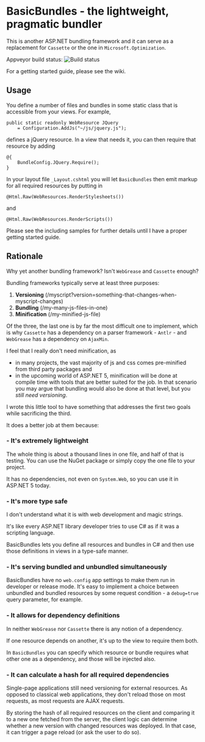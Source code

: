 BasicBundles - the lightweight, pragmatic bundler
============

This is another ASP.NET bundling framework and it can serve as a
replacement for `Cassette` or the one in `Microsoft.Optimization`.

Appveyor build status: ![Build status](https://ci.appveyor.com/api/projects/status/s2xe2fsebnmlxqgf?svg=true)

For a getting started guide, please see the wiki.

## Usage

You define a number of files and bundles in some static class that is
accessible from your views. For example,

    public static readonly WebResource JQuery
        = Configuration.AddJs("~/js/jquery.js");

defines a jQuery resource. In a view that needs it, you can then
require that resource by adding

    @{
        BundleConfig.JQuery.Require();
    }

In your layout file `_Layout.cshtml` you will let `BasicBundles`
then emit markup for all required resources by putting in

    @Html.Raw(WebResources.RenderStylesheets())

and

    @Html.Raw(WebResources.RenderScripts())

Please see the including samples for further details until I have
a proper getting started guide.

## Rationale

Why yet another bundling framework?
Isn't `WebGrease` and `Cassette` enough?

Bundling frameworks typically serve at least three purposes:

1. **Versioning**
   (/myscript?version=something-that-changes-when-myscript-changes)
2. **Bundling**
   (/my-many-js-files-in-one)
3. **Minification**
   (/my-minified-js-file)

Of the three, the last one is by far the most difficult one to implement,
which is why `Cassette` has a dependency on a parser framework - `Antlr` -
and `WebGrease` has a dependency on `AjaxMin`.

I feel that I really don't need minification, as

* in many projects, the vast majority of js and css comes
  pre-minified from third party packages and
* in the upcoming world of ASP.NET 5, minification will be done
  at compile time with tools that are better suited for the job.
  In that scenario you may argue that bundling would also be done
  at that level, but you *still need versioning*.

I wrote this little tool to have something that addresses the first
two goals while sacrificing the third.

It does a better job at them because:

### - It's extremely lightweight

The whole thing is about a thousand lines in one file, and half of
that is testing. 
You can use the NuGet package or simply copy the one file to your
project.

It has no dependencies, not even on `System.Web`, so you can use
it in ASP.NET 5 today.

### - It's more type safe

I don't understand what it is with web development and magic strings.

It's like every ASP.NET library developer tries to use C# as if it
was a scripting language.

BasicBundles lets you define all resources and bundles in C# and then
use those definitions in views in a type-safe manner.

### - It's serving bundled and unbundled simultaneously

BasicBundles have no `web.config` app settings to make them run
in developer or release mode. It's easy to implement a choice between
unbundled and bundled resources by some request condition - a
`debug=true` query parameter, for example.  

### - It allows for dependency definitions

In neither `WebGrease` nor `Cassette` there is any notion of a dependency.

If one resource depends on another, it's up to the view to require
them both.

In `BasicBundles` you can specify which resource or bundle requires
what other one as a dependency, and those will be injected also.
  
### - It can calculate a hash for all required dependencies

Single-page applications still need versioning for external resources.
As opposed to classical web applications, they don't reload those on
most requests, as most requests are AJAX requests.

By storing the hash of all required resources on the client and comparing
it to a new one fetched from the server, the client logic can determine
whether a new version with changed resources was deployed. In that case,
it can trigger a page reload (or ask the user to do so).
